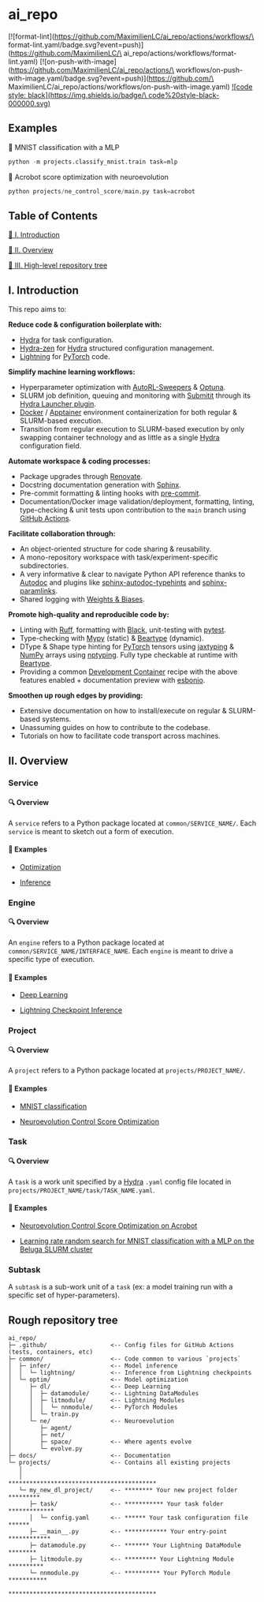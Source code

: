 # ai_repo

[![format-lint](https://github.com/MaximilienLC/ai_repo/actions/workflows/\
format-lint.yaml/badge.svg?event=push)](https://github.com/MaximilienLC/\
ai_repo/actions/workflows/format-lint.yaml)
[![on-push-with-image](https://github.com/MaximilienLC/ai_repo/actions/\
workflows/on-push-with-image.yaml/badge.svg?event=push)](https://github.com/\
MaximilienLC/ai_repo/actions/workflows/on-push-with-image.yaml)
[![code style: black](https://img.shields.io/badge/\
code%20style-black-000000.svg)](https://github.com/psf/black)

## Examples

🔢 MNIST classification with a MLP

```python
python -m projects.classify_mnist.train task=mlp
```

🤸 Acrobot score optimization with neuroevolution

```python
python projects/ne_control_score/main.py task=acrobot
```

## Table of Contents

[👀 I. Introduction](#i-introduction)

[📖 II. Overview](#ii-overview)

[🌳 III. High-level repository tree](#high-level-repository-tree)

## I. Introduction

This repo aims to:

**Reduce code & configuration boilerplate with:**
* [Hydra](https://github.com/facebookresearch/hydra) for task configuration.
* [Hydra-zen](https://github.com/mit-ll-responsible-ai/hydra-zen) for
[Hydra](https://github.com/facebookresearch/hydra) structured configuration
management.
* [Lightning](https://github.com/Lightning-AI/pytorch-lightning) for
[PyTorch](https://github.com/pytorch/pytorch) code.

**Simplify machine learning workflows:**
* Hyperparameter optimization with
[AutoRL-Sweepers](https://github.com/facebookresearch/how-to-autorl) &
[Optuna](https://hydra.cc/docs/plugins/optuna_sweeper).
* SLURM job definition, queuing and monitoring with
[Submitit](https://github.com/facebookincubator/submitit) through its
[Hydra Launcher plugin](https://hydra.cc/docs/plugins/submitit_launcher/).
* [Docker](https://www.docker.com/) / [Apptainer](https://apptainer.org/)
environment containerization for both regular & SLURM-based execution.
* Transition from regular execution to SLURM-based execution by only swapping
container technology and as little as a single
[Hydra](https://github.com/facebookresearch/hydra)
configuration field.

**Automate workspace & coding processes:**
* Package upgrades through
[Renovate](https://github.com/renovatebot/renovate).
* Docstring documentation generation with
[Sphinx](https://github.com/sphinx-doc/sphinx).
* Pre-commit formatting & linting hooks with
[pre-commit](https://pre-commit.com/).
* Documentation/Docker image validation/deployment, formatting, linting,
type-checking & unit tests upon contribution to the ``main`` branch using
[GitHub Actions](https://github.com/features/actions).

**Facilitate collaboration through:**
* An object-oriented structure for code sharing & reusability.
* A mono-repository workspace with task/experiment-specific subdirectories.
* A very informative & clear to navigate Python API reference thanks to
[Autodoc](https://www.sphinx-doc.org/en/master/usage/extensions/autodoc.html)
and plugins like
[sphinx-autodoc-typehints](https://github.com/tox-dev/sphinx-autodoc-typehints)
and [sphinx-paramlinks](https://pypi.org/project/sphinx-paramlinks/).
* Shared logging with [Weights & Biases](https://wandb.ai/site).

**Promote high-quality and reproducible code by:**
* Linting with [Ruff](https://github.com/astral-sh/ruff),
formatting with [Black](https://github.com/psf/black),
unit-testing with [pytest](https://github.com/pytest-dev/pytest).
* Type-checking with [Mypy](https://github.com/python/mypy) (static)
& [Beartype](https://github.com/beartype/beartype) (dynamic).
* DType & Shape type hinting for [PyTorch](https://github.com/pytorch/pytorch)
tensors using [jaxtyping](https://github.com/google/jaxtyping) &
[NumPy](https://github.com/numpy/numpy) arrays using
[nptyping](https://github.com/ramonhagenaars/nptyping). Fully type checkable
at runtime with [Beartype](https://github.com/beartype/beartype).
* Providing a common [Development Container](https://containers.dev/)
recipe with the above features enabled + documentation preview
with [esbonio](https://github.com/swyddfa/esbonio).

**Smoothen up rough edges by providing:**
* Extensive documentation on how to install/execute on regular & SLURM-based
systems.
* Unassuming guides on how to contribute to the codebase.
* Tutorials on how to facilitate code transport across machines.

## II. Overview

### Service

#### 🔍 Overview

A ``service`` refers to a Python package located at
``common/SERVICE_NAME/``. Each ``service`` is meant to sketch out a form of
execution.

#### 📂 Examples

* [Optimization](
https://github.com/MaximilienLC/ai_repo/tree/main/common/optim/)

* [Inference](
https://github.com/MaximilienLC/ai_repo/tree/main/common/infer)

### Engine

#### 🔍 Overview

An ``engine`` refers to a Python package located at
``common/SERVICE_NAME/INTERFACE_NAME``. Each ``engine`` is meant to
drive a specific type of execution.

#### 📂 Examples

* [Deep Learning](
https://github.com/MaximilienLC/ai_repo/tree/main/common/optim/dl)

* [Lightning Checkpoint Inference](
https://github.com/MaximilienLC/ai_repo/tree/main/common/infer/lightning)

### Project

#### 🔍 Overview

A ``project`` refers to a Python package located at ``projects/PROJECT_NAME/``.

#### 📂 Examples

* [MNIST classification](
https://github.com/MaximilienLC/ai_repo/tree/main/projects/classify_mnist/)

* [Neuroevolution Control Score Optimization](
https://github.com/MaximilienLC/ai_repo/tree/main/projects/ne_control_score/)

### Task

#### 🔍 Overview

A ``task`` is a work unit specified by a [Hydra](https://hydra.cc) ``.yaml``
config file located in ``projects/PROJECT_NAME/task/TASK_NAME.yaml``.

#### 📂 Examples

* [Neuroevolution Control Score Optimization on Acrobot](
https://github.com/MaximilienLC/ai_repo/tree/main/projects/ne_control_score/task/acrobot.yaml)

* [Learning rate random search for MNIST classification with a MLP on the
Beluga SLURM cluster](
https://github.com/MaximilienLC/ai_repo/tree/main/projects/classify_mnist/task/mlp_beluga.yaml)

### Subtask

A ``subtask`` is a sub-work unit of a ``task`` (ex: a model training run
with a specific set of hyper-parameters).

## Rough repository tree

```
ai_repo/
├─ .github/                  <-- Config files for GitHub Actions (tests, containers, etc)
├─ common/                   <-- Code common to various `projects`
│  ├─ infer/                 <-- Model inference
│  │  └─ lightning/          <-- Inference from Lightning checkpoints
│  └─ optim/                 <-- Model optimization
│     ├─ dl/                 <-- Deep Learning
│     │  ├─ datamodule/      <-- Lightning DataModules
│     │  ├─ litmodule/       <-- Lightning Modules
│     │  │  └─ nnmodule/     <-- PyTorch Modules
│     │  └─ train.py
│     └─ ne/                 <-- Neuroevolution
│        ├─ agent/
│        ├─ net/
│        ├─ space/           <-- Where agents evolve
│        └─ evolve.py
├─ docs/                     <-- Documentation
└─ projects/                 <-- Contains all existing projects
   │
   │                             ******************************************
   └─ my_new_dl_project/     <-- ******** Your new project folder *********
      ├─ task/               <-- *********** Your task folder *************
      │  └─ config.yaml      <-- ****** Your task configuration file ******
      ├─ __main__.py         <-- ************ Your entry-point ************
      ├─ datamodule.py       <-- ******* Your Lightning DataModule ********
      ├─ litmodule.py        <-- ********* Your Lightning Module **********
      └─ nnmodule.py         <-- ********** Your PyTorch Module ***********
                                 ******************************************
```
